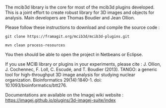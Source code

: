 The mcib3d library is the core for most of the mcib3d plugins developed. This is a joint effort to create robust library for 3D images and objects for analysis. Main developers are Thomas Boudier and Jean Ollion.

Please follow these instructions to download and compile the source code : 

`git clone https://framagit.org/mcib3d/mcib3d-plugins.git`

`mvn clean process-resources`

You then should be able to open the project in Netbeans or Eclipse. 

If you use MCIB library or plugins in your experiments, please cite : J. Ollion, J. Cochennec, F. Loll, C. Escudé, and T. Boudier (2013). TANGO: a generic tool for high-throughput 3D image analysis for studying nuclear organization. Bioinformatics 29(14):1840-1. doi: 10.1093/bioinformatics/btt276.

Documentations are available on the Imagej wiki website : https://imagej.github.io/plugins/3d-imagej-suite/index
